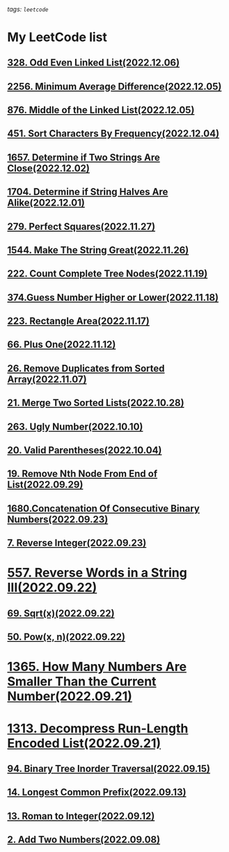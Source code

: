 ###### tags: `leetcode`
# My LeetCode list
## [328. Odd Even Linked List(2022.12.06)](https://yaoyuanhsu.github.io/LeetCode_Exercise/pages/328.Odd_Even_Linked_List)  
## [2256. Minimum Average Difference(2022.12.05)](https://yaoyuanhsu.github.io/LeetCode_Exercise/pages/2256.Minimum_Average_Difference)
## [876. Middle of the Linked List(2022.12.05)](https://yaoyuanhsu.github.io/LeetCode_Exercise/pages/876.Middle_of_the_Linked_List)  
## [451. Sort Characters By Frequency(2022.12.04)](https://yaoyuanhsu.github.io/LeetCode_Exercise/pages/451.Sort_Characters_By_Frequency)
## [1657. Determine if Two Strings Are Close(2022.12.02)](https://yaoyuanhsu.github.io/LeetCode_Exercise/pages/1657.Determine_if_Two_Strings_Are_Close)  
## [1704. Determine if String Halves Are Alike(2022.12.01)](https://yaoyuanhsu.github.io/LeetCode_Exercise/pages/1704.Determine_if_String_Halves_Are_Alike)  
## [279. Perfect Squares(2022.11.27)](https://yaoyuanhsu.github.io/LeetCode_Exercise/pages/279.Perfect_Squares)  
## [1544. Make The String Great(2022.11.26)](https://yaoyuanhsu.github.io/LeetCode_Exercise/pages/1544.Make_The_String_Great)  
## [222. Count Complete Tree Nodes(2022.11.19)](https://yaoyuanhsu.github.io/LeetCode_Exercise/pages/222.Count_Complete_Tree_Nodes) 
## [374.Guess Number Higher or Lower(2022.11.18)](https://yaoyuanhsu.github.io/LeetCode_Exercise/pages/374.Guess_Number_Higher_or_Lower)   
## [223. Rectangle Area(2022.11.17)](https://yaoyuanhsu.github.io/LeetCode_Exercise/pages/223.Rectangle_Area)  
## [66. Plus One(2022.11.12)](https://yaoyuanhsu.github.io/LeetCode_Exercise/pages/66.Plus_One)  
## [26. Remove Duplicates from Sorted Array(2022.11.07)](https://yaoyuanhsu.github.io/LeetCode_Exercise/pages/26.Remove_Duplicates_from_Sorted_Array)  
## [21. Merge Two Sorted Lists(2022.10.28)](https://yaoyuanhsu.github.io/LeetCode_Exercise/pages/21.Merge_Two_Sorted_Lists)  
## [263. Ugly Number(2022.10.10)](https://yaoyuanhsu.github.io/LeetCode_Exercise/pages/263.Ugly_Number)  
## [20. Valid Parentheses(2022.10.04)](https://yaoyuanhsu.github.io/LeetCode_Exercise/pages/20.Valid_Parentheses)  
## [19. Remove Nth Node From End of List(2022.09.29)](https://yaoyuanhsu.github.io/LeetCode_Exercise/pages/19.Remove_Nth_Node_From_End_of_List)  
## [1680.Concatenation Of Consecutive Binary Numbers(2022.09.23)](https://yaoyuanhsu.github.io/LeetCode_Exercise/pages/1680.Concatenation_Of_Consecutive_Binary_Numbers)  
## [7. Reverse Integer(2022.09.23)](https://yaoyuanhsu.github.io/LeetCode_Exercise/pages/7.Reverse_Integer)  
# [557. Reverse Words in a String III(2022.09.22)](https://yaoyuanhsu.github.io/LeetCode_Exercise/pages/557.Reverse_Words_in_a_String_III)  
## [69. Sqrt(x)(2022.09.22)](https://yaoyuanhsu.github.io/LeetCode_Exercise/pages/69.Sqrt_x)  
## [50. Pow(x, n)(2022.09.22)](https://yaoyuanhsu.github.io/LeetCode_Exercise/pages/50.Pow(x,%20n))  
# [1365. How Many Numbers Are Smaller Than the Current Number(2022.09.21)](https://yaoyuanhsu.github.io/LeetCode_Exercise/pages/1365.How_Many_Numbers_Are_Smaller_Than_the_Current_Number)  
# [1313. Decompress Run-Length Encoded List(2022.09.21)](https://yaoyuanhsu.github.io/LeetCode_Exercise/pages/1313.Decompress_Run-Length_Encoded_List)  
## [94. Binary Tree Inorder Traversal(2022.09.15)](https://yaoyuanhsu.github.io/LeetCode_Exercise/pages/94.Binary_Tree_Inorder_Traversal)  
## [14. Longest Common Prefix(2022.09.13)](https://yaoyuanhsu.github.io/LeetCode_Exercise/pages/14.Longest_Common_Prefix)  
## [13. Roman to Integer(2022.09.12)](https://yaoyuanhsu.github.io/LeetCode_Exercise/pages/13.Roman_to_Integer)  
## [2. Add Two Numbers(2022.09.08)](https://yaoyuanhsu.github.io/LeetCode_Exercise/pages/2.Add_Two_Numbers)